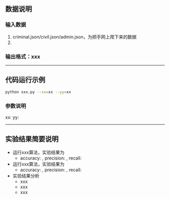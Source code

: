 ## 数据说明
### 输入数据

1. criminal.json/civil.json/admin.json，为把手网上爬下来的数据
2. 



### 输出格式：xxx

---
## 代码运行示例
```bash
python xxx.py --xx=xx --yy=xx
```
### 参数说明
xx:
yy:

---
## 实验结果简要说明
- 运行xxx算法，实验结果为
	- accuracy: , precision: , recall:
- 运行xxx算法，实验结果为
	- accuracy: , precision: , recall:
- 实验结果分析
	- xxx
	- xxx
	- xxx